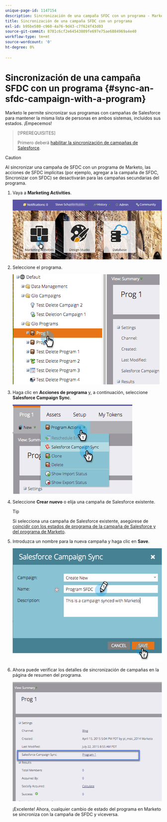```yaml
---
unique-page-id: 1147154
description: Sincronización de una campaña SFDC con un programa - Marketo Docs - Documentación del producto
title: Sincronización de una campaña SFDC con un programa
exl-id: b95be580-c960-4a76-9d43-c7f624f43d03
source-git-commit: 8781c6cf2e64543809fe697e75ae6884969a4e40
workflow-type: tm+mt
source-wordcount: '0'
ht-degree: 0%

---
```


# Sincronización de una campaña SFDC con un programa {#sync-an-sfdc-campaign-with-a-program}

Marketo le permite sincronizar sus programas con campañas de Salesforce para mantener la misma lista de personas en ambos sistemas, incluidos sus estados. ¡Empecemos!

>[!PREREQUISITES]
>
>Primero deberá [habilitar la sincronización de campañas de Salesforce](/help/marketo/product-docs/crm-sync/salesforce-sync/setup/optional-steps/enable-disable-campaign-sync.md).

>[!CAUTION]
>
>Al sincronizar una campaña de SFDC con un programa de Marketo, las acciones de SFDC implícitas (por ejemplo, agregar a la campaña de SFDC, Sincronizar con SFDC) se desactivarán para las campañas secundarias del programa.

1. Vaya a **Marketing Activities**.

   ![](assets/login-marketing-activities-1.png)

1. Seleccione el programa.

   ![](assets/image2015-7-22-8-3a47-3a28.png)

1. Haga clic en **Acciones de programa** y, a continuación, seleccione **Salesforce Campaign Sync**.

   ![](assets/image2015-7-22-8-3a48-3a5.png)

1. Seleccione **Crear nuevo** o elija una campaña de Salesforce existente.

   >[!TIP]
   >
   >Si selecciona una campaña de Salesforce existente, asegúrese de [coincidir con los estados de programa de la campaña de Salesforce y del programa de Marketo](/help/marketo/product-docs/crm-sync/salesforce-sync/sfdc-sync-details/how-to-match-program-statuses-and-salesforce-campaign-statuses-prior-to-sync.md).

1. Introduzca un nombre para la nueva campaña y haga clic en **Save**.

   ![](assets/image2015-7-22-8-3a57-3a19.png)

1. Ahora puede verificar los detalles de sincronización de campañas en la página de resumen del programa.

   ![](assets/image2015-7-22-8-3a59-3a33.png)

   ¡Excelente! Ahora, cualquier cambio de estado del programa en Marketo se sincroniza con la campaña de SFDC y viceversa.
